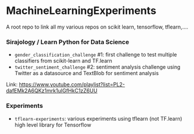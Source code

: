 # MachineLearningExperiments
A root repo to link all my various repos on scikit learn, tensorflow, tflearn,....

### Sirajology / Learn Python for Data Science 

 * `gender_classification_challenge` #1: first challenge to test multiple classifiers from scikit-learn and TF.learn
 * `twitter_sentiment_challenge` #2: sentiment analysis challenge using Twitter as a datasource and TextBlob for sentiment analysis
 
Link: https://www.youtube.com/playlist?list=PL2-dafEMk2A6QKz1mrk1uIGfHkC1zZ6UU
 
 
### Experiments

 * `tflearn-experiments`: various experiments using tflearn (not TF.learn) high level library for Tensorflow
 
 
